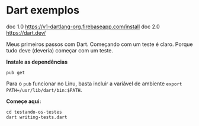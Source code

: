 # Dart exemplos


doc 1.0 https://v1-dartlang-org.firebaseapp.com/install
doc 2.0 https://dart.dev/

Meus primeiros passos com Dart. Começando com um teste é claro. Porque tudo deve (deveria) começar
com um teste.


__Instale as dependências__

    pub get

Para o `pub` funcionar no Linu, basta incluir a variável de ambiente `export PATH=/usr/lib/dart/bin:$PATH`.


__Começe aqui:__

    cd testando-os-testes
    dart writing-tests.dart

